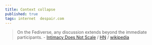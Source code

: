 ```yaml
---
title: Context collapse
published: true
tags: internet  despair.com
---
```

> On the Fediverse, any discussion extends beyond the immediate participants. - [Intimacy Does Not Scale](https://archive.ph/AUpYp#selection-451.0-455.1) / [HN](https://news.ycombinator.com/item?id=37732186) / [wikipedia](https://en.wikipedia.org/wiki/Context_collapse)